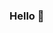 ### Hello 👋 
<!--
**mini-xi/mini-xi** is a ✨ _special_ ✨ repository because its `README.md` (this file) appears on your GitHub profile.
 
Here are some ideas to get you started:
  
- 🔭 I’m currently working on ...
- 🌱 I’m currently learning ... 
- 👯 I’m looking to collaborate on ...
- 🤔 I’m looking for help with ... 
- 💬 Ask me about ... 
- 📫 How to reach me: ...
- 😄 Pronouns: ... 
- ⚡ Fun fact: ...
-->
